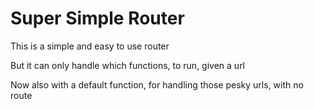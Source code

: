 # Super Simple Router

This is a simple and easy to use router

But it can only handle which functions, to run, given a url

Now also with a default function, for handling those pesky urls, with no route